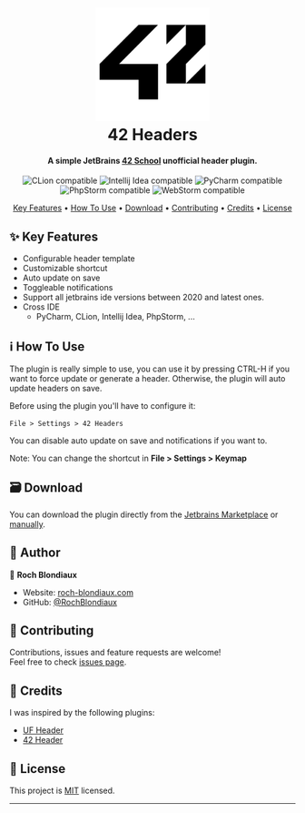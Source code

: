 <h1 align="center">
  <br>
  <img src="https://github.com/RochBlondiaux/42-headers/blob/main/logo.png" alt="42 Logo" width="200">
  <br>
  42 Headers
  <br>
</h1>

<h4 align="center">A simple JetBrains <a href="https://42.fr/" target="_blank">42 School</a> unofficial header plugin.</h4>

<p align="center">
    <img alt="CLion compatible" src="https://img.shields.io/badge/CLion-✅-success?logo=CLion"/>
    <img alt="Intellij Idea compatible" src="https://img.shields.io/badge/Intellij Idea-✅-success?logo=IntelliJ IDEA"/>
    <img alt="PyCharm compatible" src="https://img.shields.io/badge/PyCharm-✅-success?logo=PyCharm"/>
    <img alt="PhpStorm compatible" src="https://img.shields.io/badge/PhpStorm-✅-success?logo=PhpStorm"/>
    <img alt="WebStorm compatible" src="https://img.shields.io/badge/Webstorm-✅-success?logo=WebStorm"/>
</p>

<p align="center">
  <a href="#-key-features">Key Features</a> •
  <a href="#-how-to-use">How To Use</a> •
  <a href="#-download">Download</a> •
  <a href="#-contributing">Contributing</a> •
  <a href="#-credits">Credits</a> •
  <a href="#-license">License</a>
</p>

## ✨ Key Features

* Configurable header template
* Customizable shortcut
* Auto update on save
* Toggleable notifications
* Support all jetbrains ide versions between 2020 and latest ones.
* Cross IDE
  - PyCharm, CLion, Intellij Idea, PhpStorm, ...

## ℹ️ How To Use

The plugin is really simple to use, you can use it by pressing CTRL-H if you want to force update or generate a header.
Otherwise, the plugin will auto update headers on save.

Before using the plugin you'll have to configure it:
```
File > Settings > 42 Headers
```
You can disable auto update on save and notifications if you want to.

Note: You can change the shortcut in **File > Settings > Keymap**

## 🗃️ Download

You can download the plugin directly from the [Jetbrains Marketplace](https://plugins.jetbrains.com/plugin/18191-42-headers)
or [manually](https://www.jetbrains.com/help/webstorm/managing-plugins.html).

## 👤 Author
👤 **Roch Blondiaux**
* Website: [roch-blondiaux.com](https://roch-blondiaux.com)
* GitHub: [@RochBlondiaux](https://github.com/RochBlondiaux)

## 🤝 Contributing

Contributions, issues and feature requests are welcome!<br />Feel free to check [issues page](https://github.com/RochBlondiaux/42-headers/issues).

## 🙏 Credits
I was inspired by the following plugins:
* [UF Header](https://plugins.jetbrains.com/plugin/10518-uf-header)
* [42 Header](https://plugins.jetbrains.com/plugin/13816-42-header)

## 📝 License

This project is [MIT](https://github.com/RochBlondiaux/42-headers/blob/main/LICENSE) licensed.

***
